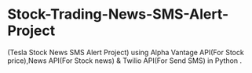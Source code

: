 # Stock-Trading-News-SMS-Alert-Project
(Tesla Stock News SMS Alert Project) using Alpha Vantage API(For Stock price),News API(For Stock news) &amp; Twilio API(For Send SMS) in Python .
